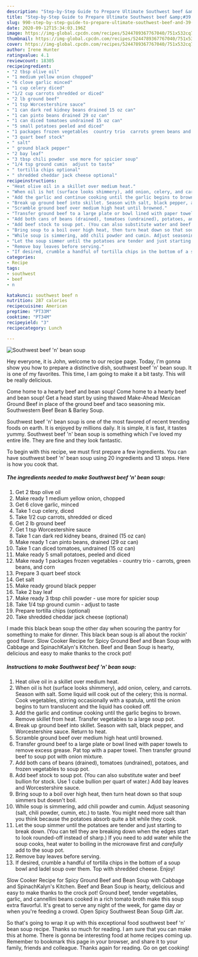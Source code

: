 ```yaml
---
description: "Step-by-Step Guide to Prepare Ultimate Southwest beef &amp;#39;n&amp;#39; bean soup"
title: "Step-by-Step Guide to Prepare Ultimate Southwest beef &amp;#39;n&amp;#39; bean soup"
slug: 990-step-by-step-guide-to-prepare-ultimate-southwest-beef-and-39-n-and-39-bean-soup
date: 2020-09-12T15:34:03.196Z
image: https://img-global.cpcdn.com/recipes/5244789367767040/751x532cq70/southwest-beef-n-bean-soup-recipe-main-photo.jpg
thumbnail: https://img-global.cpcdn.com/recipes/5244789367767040/751x532cq70/southwest-beef-n-bean-soup-recipe-main-photo.jpg
cover: https://img-global.cpcdn.com/recipes/5244789367767040/751x532cq70/southwest-beef-n-bean-soup-recipe-main-photo.jpg
author: Irene Hunter
ratingvalue: 4.1
reviewcount: 18305
recipeingredient:
- "2 tbsp olive oil"
- "1 medium yellow onion chopped"
- "6 clove garlic minced"
- "1 cup celery diced"
- "1/2 cup carrots shredded or diced"
- "2 lb ground beef"
- "1 tsp Worcestershire sauce"
- "1 can dark red kidney beans drained 15 oz can"
- "1 can pinto beans drained 29 oz can"
- "1 can diced tomatoes undrained 15 oz can"
- "5 small potatoes peeled and diced"
- "1 packages frozen vegetables  country trio  carrots green beans and corn"
- "3 quart beef stock"
- " salt"
- " ground black pepper"
- "2 bay leaf"
- "3 tbsp chili powder  use more for spicier soup"
- "1/4 tsp ground cumin  adjust to taste"
- " tortilla chips optional"
- " shredded cheddar jack cheese optional"
recipeinstructions:
- "Heat olive oil in a skillet over medium heat."
- "When oil is hot (surface looks shimmery), add onion, celery, and carrots. Season with salt. Some liquid will cook out of the celery; this is normal. Cook vegetables, stirring occasionally with a spatula, until the onion begins to turn translucent and the liquid has cooked off."
- "Add the garlic and continue cooking until the garlic begins to brown. Remove skillet from heat. Transfer vegetables to a large soup pot."
- "Break up ground beef into skillet. Season with salt, black pepper, and Worcestershire sauce. Return to heat."
- "Scramble ground beef over medium high heat until browned."
- "Transfer ground beef to a large plate or bowl lined with paper towels to remove excess grease. Pat top with a paper towel. Then transfer ground beef to soup pot with onion mixture."
- "Add both cans of beans (drained), tomatoes (undrained), potatoes, and frozen vegetables to soup pot."
- "Add beef stock to soup pot. (You can also substitute water and beef bullion for stock. Use 1 cube bullion per quart of water.) Add bay leaves and Worcestershire sauce."
- "Bring soup to a boil over high heat, then turn heat down so that soup simmers but doesn&#39;t boil."
- "While soup is simmering, add chili powder and cumin. Adjust seasoning (salt, chili powder, cumin, etc.) to taste. You might need more salt than you think because the potatoes absorb quite a bit while they cook."
- "Let the soup simmer until the potatoes are tender and just starting to break down. (You can tell they are breaking down when the edges start to look rounded-off instead of sharp.) If you need to add water while the soup cooks, heat water to boiling in the microwave first and *carefully* add to the soup pot."
- "Remove bay leaves before serving."
- "If desired, crumble a handful of tortilla chips in the bottom of a soup bowl and ladel soup over them. Top with shredded cheese. Enjoy!"
categories:
- Recipe
tags:
- southwest
- beef
- n

katakunci: southwest beef n 
nutrition: 287 calories
recipecuisine: American
preptime: "PT33M"
cooktime: "PT34M"
recipeyield: "3"
recipecategory: Lunch

---
```



![Southwest beef &#39;n&#39; bean soup](https://img-global.cpcdn.com/recipes/5244789367767040/751x532cq70/southwest-beef-n-bean-soup-recipe-main-photo.jpg)

Hey everyone, it is John, welcome to our recipe page. Today, I'm gonna show you how to prepare a distinctive dish, southwest beef &#39;n&#39; bean soup. It is one of my favorites. This time, I am going to make it a bit tasty. This will be really delicious.

Come home to a hearty beef and bean soup! Come home to a hearty beef and bean soup! Get a head start by using thawed Make-Ahead Mexican Ground Beef in place of the ground beef and taco seasoning mix. Southwestern Beef Bean &amp; Barley Soup.

Southwest beef &#39;n&#39; bean soup is one of the most favored of recent trending foods on earth. It is enjoyed by millions daily. It is simple, it is fast, it tastes yummy. Southwest beef &#39;n&#39; bean soup is something which I've loved my entire life. They are fine and they look fantastic.


To begin with this recipe, we must first prepare a few ingredients. You can have southwest beef &#39;n&#39; bean soup using 20 ingredients and 13 steps. Here is how you cook that.

<!--inarticleads1-->

##### The ingredients needed to make Southwest beef &#39;n&#39; bean soup:

1. Get 2 tbsp olive oil
1. Make ready 1 medium yellow onion, chopped
1. Get 6 clove garlic, minced
1. Take 1 cup celery, diced
1. Take 1/2 cup carrots, shredded or diced
1. Get 2 lb ground beef
1. Get 1 tsp Worcestershire sauce
1. Take 1 can dark red kidney beans, drained (15 oz can)
1. Make ready 1 can pinto beans, drained (29 oz can)
1. Take 1 can diced tomatoes, undrained (15 oz can)
1. Make ready 5 small potatoes, peeled and diced
1. Make ready 1 packages frozen vegetables - country trio - carrots, green beans, and corn
1. Prepare 3 quart beef stock
1. Get  salt
1. Make ready  ground black pepper
1. Take 2 bay leaf
1. Make ready 3 tbsp chili powder - use more for spicier soup
1. Take 1/4 tsp ground cumin - adjust to taste
1. Prepare  tortilla chips (optional)
1. Take  shredded cheddar jack cheese (optional)


I made this black bean soup the other day when scouring the pantry for something to make for dinner. This black bean soup is all about the rockin&#39; good flavor. Slow Cooker Recipe for Spicy Ground Beef and Bean Soup with Cabbage and SpinachKalyn&#39;s Kitchen. Beef and Bean Soup is hearty, delicious and easy to make thanks to the crock pot! 

<!--inarticleads2-->

##### Instructions to make Southwest beef &#39;n&#39; bean soup:

1. Heat olive oil in a skillet over medium heat.
1. When oil is hot (surface looks shimmery), add onion, celery, and carrots. Season with salt. Some liquid will cook out of the celery; this is normal. Cook vegetables, stirring occasionally with a spatula, until the onion begins to turn translucent and the liquid has cooked off.
1. Add the garlic and continue cooking until the garlic begins to brown. Remove skillet from heat. Transfer vegetables to a large soup pot.
1. Break up ground beef into skillet. Season with salt, black pepper, and Worcestershire sauce. Return to heat.
1. Scramble ground beef over medium high heat until browned.
1. Transfer ground beef to a large plate or bowl lined with paper towels to remove excess grease. Pat top with a paper towel. Then transfer ground beef to soup pot with onion mixture.
1. Add both cans of beans (drained), tomatoes (undrained), potatoes, and frozen vegetables to soup pot.
1. Add beef stock to soup pot. (You can also substitute water and beef bullion for stock. Use 1 cube bullion per quart of water.) Add bay leaves and Worcestershire sauce.
1. Bring soup to a boil over high heat, then turn heat down so that soup simmers but doesn&#39;t boil.
1. While soup is simmering, add chili powder and cumin. Adjust seasoning (salt, chili powder, cumin, etc.) to taste. You might need more salt than you think because the potatoes absorb quite a bit while they cook.
1. Let the soup simmer until the potatoes are tender and just starting to break down. (You can tell they are breaking down when the edges start to look rounded-off instead of sharp.) If you need to add water while the soup cooks, heat water to boiling in the microwave first and *carefully* add to the soup pot.
1. Remove bay leaves before serving.
1. If desired, crumble a handful of tortilla chips in the bottom of a soup bowl and ladel soup over them. Top with shredded cheese. Enjoy!


Slow Cooker Recipe for Spicy Ground Beef and Bean Soup with Cabbage and SpinachKalyn&#39;s Kitchen. Beef and Bean Soup is hearty, delicious and easy to make thanks to the crock pot! Ground beef, tender vegetables, garlic, and cannellini beans cooked in a rich tomato broth make this soup extra flavorful. It&#39;s great to serve any night of the week, for game day or when you&#39;re feeding a crowd. Open Spicy Southwest Bean Soup Gift Jar. 

So that's going to wrap it up with this exceptional food southwest beef &#39;n&#39; bean soup recipe. Thanks so much for reading. I am sure that you can make this at home. There is gonna be interesting food at home recipes coming up. Remember to bookmark this page in your browser, and share it to your family, friends and colleague. Thanks again for reading. Go on get cooking!
